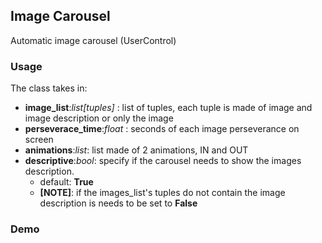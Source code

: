 ## Image Carousel
Automatic image carousel (UserControl)

### Usage
The class takes in:
- **image_list**:*list[tuples]* : list of tuples, each tuple is made of image and image description or only the image
- **perseverace_time**:*float* : seconds of each image perseverance on screen
- **animations**:*list*: list made of 2 animations, IN and OUT
- **descriptive**:*bool*: specify if the carousel needs to show the images description. 
    - default: **True**
    - **[**NOTE**]**: if the images_list's tuples do not contain the image description is needs to be set to **False**

### Demo
